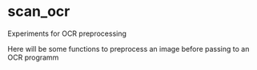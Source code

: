 scan_ocr
========

Experiments for OCR preprocessing

Here will be some functions to preprocess an image before passing to an OCR programm

